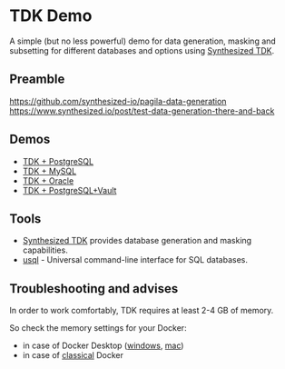 # TDK Demo

A simple (but no less powerful) demo for data generation, masking and subsetting for different databases and options using [Synthesized TDK](https://docs.synthesized.io/tdk/latest/?utm_source=github&utm_medium=devrel&utm_campaign=datagen).


## Preamble

https://github.com/synthesized-io/pagila-data-generation
https://www.synthesized.io/post/test-data-generation-there-and-back


## Demos

- [TDK + PostgreSQL](postgres/README.md)
- [TDK + MySQL](mysql/README.md)
- [TDK + Oracle]()
- [TDK + PostgreSQL+Vault](postgres-vault/README.md)


## Tools

- [Synthesized TDK](https://docs.synthesized.io/tdk/latest/?utm_source=github&utm_medium=devrel&utm_campaign=datagen) provides database generation and masking capabilities.
- [usql](https://github.com/xo/usql) - Universal command-line interface for SQL databases.


## Troubleshooting and advises

In order to work comfortably, TDK requires at least 2-4 GB of memory.

So check the memory settings for your Docker:
- in case of Docker Desktop ([windows](https://docs.docker.com/desktop/settings/windows), [mac](https://docs.docker.com/desktop/settings/mac))
- in case of [classical](https://docs.docker.com/config/containers/resource_constraints) Docker
